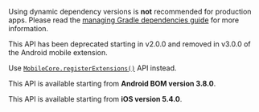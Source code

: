 
<!-- InlineNestedAlert - Warning for dynamic dependency versions: Android Gradle -->
<Variant platform="android-gradle" componentClass="InlineNestedAlert" repeat="1"/>

<InlineNestedAlert variant="warning" header="false" iconPosition="left">

Using dynamic dependency versions is **not** recommended for production apps. Please read the [managing Gradle dependencies guide](../resources/manage-gradle-dependencies.md) for more information.

</InlineNestedAlert>

<!-- InlineNestedAlert - Warning for registerExtension removal in v3.0.0 of Android mobile SDKs -->
<Variant platform="android-register-extension" componentClass="InlineNestedAlert" repeat="1"/>

<InlineNestedAlert variant="warning" header="true" iconPosition="left">

This API has been deprecated starting in v2.0.0 and removed in v3.0.0 of the Android mobile extension.

Use [`MobileCore.registerExtensions()`](../../home/base/mobile-core/api-reference.md#registerextensions) API instead.

</InlineNestedAlert>

<!-- InlineNestedAlert - Alert for initialize API's available android versions -->
<Variant platform="initialize-android-version" componentClass="InlineNestedAlert" repeat="1"/>

<InlineNestedAlert variant="warning" header="true" iconPosition="left">

This API is available starting from **Android BOM version 3.8.0**.

</InlineNestedAlert>

<!-- InlineNestedAlert - Alert for initialize API's available ios versions -->
<Variant platform="initialize-ios-version" componentClass="InlineNestedAlert" repeat="1"/>

<InlineNestedAlert variant="warning" header="true" iconPosition="left">

This API is available starting from **iOS version 5.4.0**.

</InlineNestedAlert>
